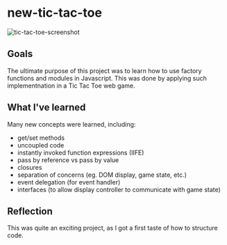 # new-tic-tac-toe
![tic-tac-toe-screenshot](https://github.com/prodijay777/new-tic-tac-toe/assets/105083538/5b51a6a0-0acf-46da-aec4-b09cb01da9f8)

## Goals
The ultimate purpose of this project was to learn how to use factory functions and modules in Javascript. This was done by applying such implementnation in a Tic Tac Toe web game.

## What I've learned

Many new concepts were learned, including:

- get/set methods
- uncoupled code
- instantly invoked function expressions (IIFE)
- pass by reference vs pass by value
- closures
- separation of concerns (eg. DOM display, game state, etc.)
- event delegation (for event handler)
- interfaces (to allow display controller to communicate with game state)

## Reflection
This was quite an exciting project, as I got a first taste of how to structure code.
